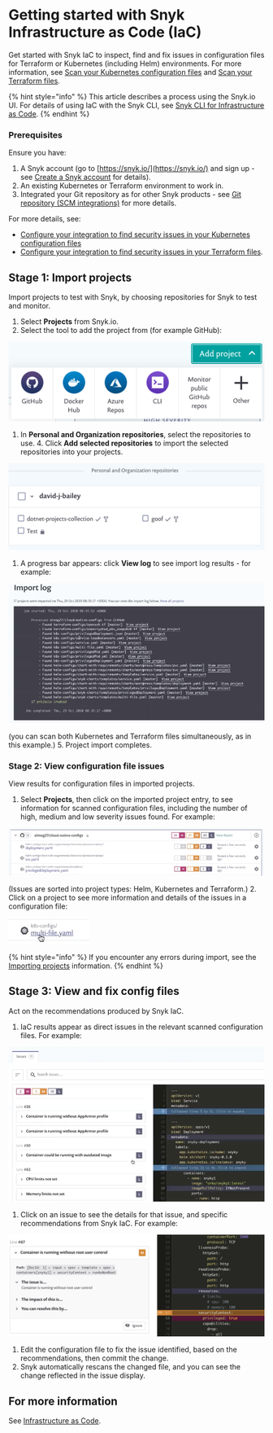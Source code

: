 # Getting started with Snyk Infrastructure as Code \(IaC\)

Get started with Snyk IaC to inspect, find and fix issues in configuration files for Terraform or Kubernetes \(including Helm\) environments. For more information, see [Scan your Kubernetes configuration files](https://support.snyk.io/hc/en-us/sections/360001881957-Scan-your-Kubernetes-configuration-files) and [Scan your Terraform files](https://support.snyk.io/hc/en-us/sections/360003156537-Scan-your-Terraform-files).

{% hint style="info" %}
This article describes a process using the Snyk.io UI. For details of using IaC with the Snyk CLI, see [Snyk CLI for Infrastructure as Code](../../snyk-infrastructure-as-code/snyk-cli-for-infrastructure-as-code/).
{% endhint %}

### **Prerequisites**

Ensure you have:

1. A Snyk account \(go to [https://snyk.io/](https://snyk.io/) and sign up - see [Create a Snyk account](https://docs.snyk.io/getting-started/getting-started-snyk-products) for details\).
2. An existing Kubernetes or Terraform environment to work in.
3. Integrated your Git repository as for other Snyk products - see [Git repository \(SCM integrations\)](https://support.snyk.io/hc/en-us/sections/360001138098-Git-repository-SCM-integrations) for more details.

For more details, see:

* [Configure your integration to find security issues in your Kubernetes configuration files](https://docs.snyk.io/snyk-infrastructure-as-code/scan-kubernetes-configuration-files/configure-integration-for-security-issues-in-kubernetes-configuration-files)
* [Configure your integration to find security issues in your Terraform files](https://docs.snyk.io/snyk-infrastructure-as-code/scan-terraform-files/configure-your-integration-to-find-security-issues-in-your-terraform-filess).

## Stage 1: Import projects

Import projects to test with Snyk, by choosing repositories for Snyk to test and monitor.

1. Select **Projects** from Snyk.io.
2. Select the tool to add the project from \(for example GitHub\):

![](../../.gitbook/assets/iac-select-project.png)

1. In **Personal and Organization repositories**, select the repositories to use. 4. Click **Add selected repositories** to import the selected repositories into your projects. 

![](../../.gitbook/assets/iac_-_select_repo.png)

1. A progress bar appears: click **View log** to see import log results - for example:

![](../../.gitbook/assets/iac-import-log.png)

\(you can scan both Kubernetes and Terraform files simultaneously, as in this example.\) 5. Project import completes.

### Stage 2: View configuration file issues

View results for configuration files in imported projects.

1. Select **Projects**, then click on the imported project entry, to see information for scanned configuration files, including the number of high, medium and low severity issues found. For example: 

![IaC\_-\_issues\_list.png](../../.gitbook/assets/iac_-_issues_list.png)

\(Issues are sorted into project types: Helm, Kubernetes and Terraform.\) 2. Click on a project to see more information and details of the issues in a configuration file:

![IaC\_-\_select\_config\_file.png](../../.gitbook/assets/iac_-_select_config_file.png)

{% hint style="info" %}
If you encounter any errors during import, see the [Importing projects](https://support.snyk.io/hc/en-us/sections/360000923478-Importing-projects) information.
{% endhint %}

## Stage 3: View and fix config files

Act on the recommendations produced by Snyk IaC.

1. IaC results appear as direct issues in the relevant scanned configuration files. For example:

![IaC\_-\_issue\_details.png](../../.gitbook/assets/iac_-_issue_details.png)

1. Click on an issue to see the details for that issue, and specific recommendations from Snyk IaC. For example:

![IaC\_-\_corrected.png](../../.gitbook/assets/iac_-_corrected.png)

1. Edit the configuration file to fix the issue identified, based on the recommendations, then commit the change.
2. Snyk automatically rescans the changed file, and you can see the change reflected in the issue display.

## For more information

See [Infrastructure as Code](https://docs.snyk.io/snyk-infrastructure-as-code).

